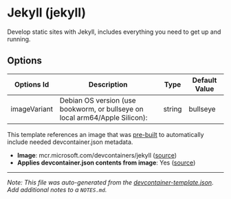 
# Jekyll (jekyll)

Develop static sites with Jekyll, includes everything you need to get up and running.

## Options

| Options Id | Description | Type | Default Value |
|-----|-----|-----|-----|
| imageVariant | Debian OS version (use bookworm, or bullseye on local arm64/Apple Silicon): | string | bullseye |

This template references an image that was [pre-built](https://containers.dev/implementors/reference/#prebuilding) to automatically include needed devcontainer.json metadata.

* **Image**: mcr.microsoft.com/devcontainers/jekyll ([source](https://github.com/devcontainers/images/tree/main/src/jekyll))
* **Applies devcontainer.json contents from image**: Yes ([source](https://github.com/devcontainers/images/blob/main/src/jekyll/.devcontainer/devcontainer.json))


---

_Note: This file was auto-generated from the [devcontainer-template.json](https://github.com/gvatsal60/Fork_templates/blob/main/src/jekyll/devcontainer-template.json).  Add additional notes to a `NOTES.md`._
